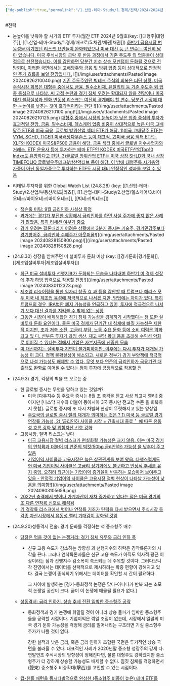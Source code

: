 ```yaml
---
{"dg-publish":true,"permalink":"/1.산업-테마-Study/1.경제/전략/2024/2024년 9월 전략/","created":"2024-11-20T21:02:27.456+09:00","updated":"2025-06-03T20:07:19.562+09:00"}
---
```


#전략

- 눈높이를 낮춰야 할 시기의 ETF 투자(월간 ETF 2024년 9월호(key: [[대형주\|대형주]], [[1.산업-테마-Study/1.경제/매크로/5.채권/채권\|채권]])
	[하반기 금융시장 변동성을 야기했던 리스크 요인들이 완화되었으나 미국 대선 등 큰 변수는 여전히 남아 있습니다. 미국 주식시장의 급락 후 반등 과정에서 기존 주도주 외 업종들이 상대적으로 선전했습니다. 이를 감안하면 당분간 지수 상승 모멘텀이 둔화될 것으로 전망되며, 이러한 국면에서는 고배당주와 금융 및 방위 업종 등이 상대적으로 안정적인 주가 흐름을 보일 전망입니다.](8.27_눈높이를%20낮춰야%20할%20시기의%20ETF%20투자.pdf#page=3&selection=2,0,4,63&color=yellow)
	![](/img/user/attachments/Pasted image 20240826210040.png)
	[기존 주도주였던 빅테크 주식의 회복은 더딘 상황. 미국 주식시장 회복은 대형주 중에서도 금융, 필수소비재, 유틸리티 등 기존 주도주 외 업종 중심으로 나타남. AI 고점 논란과 경기 침체 우려는 확대되지 않을 전망이나 미국 대선 불확실성과 엔화 변동성 리스크는 여전히 경계해야 할 변수. 당분간 시장에 대한 눈높이를 낮추는 것이 효과적이라는 판단](8.27_눈높이를%20낮춰야%20할%20시기의%20ETF%20투자.pdf#page=3&selection=12,32,14,56&color=yellow)
	![](/img/user/attachments/Pasted image 20240826210100.png)![](/img/user/attachments/Pasted image 20240826210125.png)
	[대형주 중에서 시장의 눈높이가 낮은 업종 중심의 투자가 효과적일 전망. 금융, 필수소비재, 헬스케어 업종 비중이 상대적으로 높은 미국 고배당주 ETF와 미국 금융, 글로벌 방위산업 섹터 ETF가 해당. 1)미국 고배당주 ETF는 VYM, SCHD, TIGER 미국배당다우존스 등이 대표적. 2)미국 금융 섹터 ETF는 XLF와 KODEX 미국S&P500 금융이 해당. 금융 섹터 중에서 글로벌 지수사업자와 거래소, ETF 운용사 등에 투자하는 테마 ETF인 KODEX 미국ETF산업Top10 Indxx도 유망하다고 판단. 3)글로벌 방위산업 ETF는 미국 상장 SHLD와 국내 상장 TIMEFOLIO 글로벌우주테크&방산액티브 등이 해당. 이 밖에 대형주를 시가총액 가중이 아닌 동일가중으로 투자하는 ETF도 시장 대비 안정적인 성과를 보일 수 있음](8.27_눈높이를%20낮춰야%20할%20시기의%20ETF%20투자.pdf#page=3&selection=23,3,40,65&color=yellow)

- 리테일 투자자를 위한 Global Watch List (24.8.28) (key: [[1.산업-테마-Study/2.산업/부동산/리츠\|리츠]], [[1.산업-테마-Study/2.산업/헬스케어/3.바이오테크/바이오테크\|바이오테크]], [[빅테크\|빅테크]])
	- [잭슨홀 미팅: 9월 금리인하 사실상 확정](8.28_리테일%20투자자를%20위한%20Global%20Watch%20List.pdf#page=3&selection=116,0,126,2&color=yellow)
	- [과거에는 경기가 부진한 상황에서 금리인하를 하면 사실 주가에 좋지 않은 사례가 많았음. 특히 리세션 여부가 중요](8.28_리테일%20투자자를%20위한%20Global%20Watch%20List.pdf#page=4&selection=4,0,35,2&color=yellow)
	- [경기 우려는 결론내리기 어려운 상황에서 3분기 증시는 기술주, 경기민감주보다 경기방어주, 금리인하 수혜주가 아웃퍼폼](8.28_리테일%20투자자를%20위한%20Global%20Watch%20List.pdf#page=5&selection=71,0,99,4&color=yellow)![](/img/user/attachments/Pasted image 20240828150800.png)![](/img/user/attachments/Pasted image 20240828150828.png)

- (24.8.30) 성장을 받쳐주던 미 설비투자 둔화 예상 (key: [[경기둔화\|경기둔화]], [[제조업설비투자\|제조업설비투자]])
	- [최근 미국 설비투자 선행지표가 둔화되는 모습을 나타내며 하반기 미 경제 성장에 추가 하방 압력으로 작용할 전망](8.30_성장을%20받쳐주던%20미%20설비투자%20둔화%20예상.pdf#page=1&selection=177,0,237,1&color=yellow)![](/img/user/attachments/Pasted image 20240830112323.png)
	- [제조업 리쇼어링을 통한 일자리 창출 효 과 등을 감안할 때 트럼프나 해리스 모두 미국 내 제조업 육성에 적극적으로 나서겠 지만, 방법에는 차이가 있다. 특히 트럼프의 경우, IRA법안 폐지 가능성을 언급하고 있어, 투자에 적극적으로 나서기 보다 대선 결과를 지켜볼 수 밖에 없는 상황](8.30_성장을%20받쳐주던%20미%20설비투자%20둔화%20예상.pdf#page=1&selection=557,0,713,0&color=yellow)
	- [그동안 시장이 배제해왔던 경기 침체 가능성을 경계하기 시작했다는 점 또한 설비투자 둔화 요인이다. 물론 미국 경제가 단기간 내 침체에 빠질 가능성은 제한적 이지만, 초과 저축 소진, 고금리 부담, 노동 수요 둔화 등에 소비 여력은 약화되고 있 다. 섣부른 투자가 과잉 생산, 재고 부담 확대 등을 초래해 수익성 악화로 이어질 수 있다는 점에서 기업은 자본지출에 신중한 모습](8.30_성장을%20받쳐주던%20미%20설비투자%20둔화%20예상.pdf#page=1&selection=721,0,928,1&color=yellow)
	- [미 대선까지는 설비투자 지연이 불가피하지만, 이후에는 다시 투자가 재개될 가능성 이 크다. 정책 불확실성이 해소되고, 새로운 정부가 경기 부양책에 적극적으로 나설 가능성도 배제할 수 없다. 무엇 보다 연준의 금리인하가 금융기관 대출태도 완화로 이어질 수 있다는 점이 투자에 긍정적으로 작용할 전](8.30_성장을%20받쳐주던%20미%20설비투자%20둔화%20예상.pdf#page=1&selection=1138,0,1302,0&color=yellow)

- (24.9.3) 경기, 걱정의 벽을 또 오르는 중
	- 현 글로벌 증시는 무엇을 말하고 있는 것일까?
		- 미국 [다우지수 등 주요국 증시는 8월 초 충격을 딛고 사상 최고치 랠리] 중이지만 [나스닥 지수와 더불어 동아시아 3국 증시만 전고점 수준 을 회복하지 못함]. 글로벌 증시에 또 다시 차별화 현상이 뚜렷해지고 있는 양상임
		- [주요국의 글로벌 증시 랠리 재개가 의미하는 것은 ? 1) 미국 등 글로벌 경기 연착륙 가능성, 2) ‘금리인하 사이클 시작 = 긴축시대 종료＇ 에 따른 유동성 흐름 강화 및 위험자산 선호 강화](9.3_경기,%20걱정의%20벽을%20또%20오르는%20중.pdf#page=3&selection=103,0,161,2&color=yellow)
	- 고용시장, 절벽 리스크는 낮다
		- [미국 고용시장 절벽 리스크가 현실화될 가능성은 크지 않음. 이는 미국 경기의 연착륙과 더불어 미 연준의 빅컷(50bp 금리인하) 가능성 을 낮추어 주고 있음](9.3_경기,%20걱정의%20벽을%20또%20오르는%20중.pdf#page=4&selection=30,0,75,2&color=yellow)
		- [기업이익 사이클과 고용시장은 높은 상관관계를 보여 왔음. 다행스럽게도 현 미국 기업이익 사이클은 고금리 장기화에도 불구하고 안정적 추세를 유지 중임. 오히려 최근에는 기업이익 증가율이 반등하는 모습마저 보여주고 있음 - 안정적 기업이익 사이클은 고용시장 절벽 현상이 나타날 가능성이 낮음을 의미함](9.3_경기,%20걱정의%20벽을%20또%20오르는%20중.pdf#page=5&selection=33,0,109,3&color=yellow)![](/img/user/attachments/Pasted image 20240903105659.png)
	- [2022년 충격에서 벗어나 가계자산이 재차 증가하고 있다는 점은 미국 경기의 또 다른 연착륙 신호로 해석됨](9.3_경기,%20걱정의%20벽을%20또%20오르는%20중.pdf#page=7&selection=199,0,228,3&color=yellow)
	- [기 경착륙 리스크에서 벗어나 연착륙 기조가 탄력을 다시 받으면서 주식시장 등 각종 자산시장에서 유동성 랠리 기대감이 강화될 것임](9.3_경기,%20걱정의%20벽을%20또%20오르는%20중.pdf#page=11&selection=99,1,133,2&color=yellow)

- (24.9.20)성동격서 전술: 경기 둔화를 걱정하는 척 중소형주 매수
	- [당장은 먹을 것이 없는 논쟁거리: 경기 침체 유무와 금리 인하 폭](9.20_성동격서%20전술_%20경기%20둔화를%20걱정하는%20척%20중소형주%20매수.pdf#page=1&selection=36,0,57,1&color=yellow)
		- 신규 고용 속도가 감소하는 방향성 과 선행지수의 하락은 경착륙론자의 시각을 끈다. 그러나 연착륙론자들은 신규 고용 속도가 아직도 역사적 평균 이상이라는 점과 선행지수 감소폭이 축소되는 데 주목할 것이다. 그러다보니 각 진영에서는 데이터를 선택적으로 제시하려는 확증 편향이 강해지고 있다. 결국 논쟁이 종식되기 위해서는 데이터를 확인할 시 간이 필요하다. 
		  
		  그 사이에 발생하는 [경기-통화정책 논쟁은 맞다-아니다가 반복 되는 소모적 논쟁일 공산이 크다. 굳이 이 논쟁에 매몰될 필요가 없다.]
		  
	- [성동격서: 금리 인하기, 상승 추세 전환 임박한 중소형주 공략](9.20_성동격서%20전술_%20경기%20둔화를%20걱정하는%20척%20중소형주%20매수.pdf#page=1&selection=482,0,501,2&color=yellow)
		- 통화정책과 경기 논쟁에 휘말릴 것이 아니라 상승 돌파가 임박한 중소형주들을 공략할 시점이다. 기업이익은 꺾일 조짐이 없는데, 시장에서 일말의 미국 경기 둔화 가능성을 걱정해 금리를 밀어내리는 구조라면 기실 중소형주 주가가 나쁠 것이 없다. 
		  
		  강한 실적과 낮은 금리, 혹은 금리 인하가 조합된 국면은 투기적인 상승 국면을 불러올 수 있다. 대표적인 사례가 2020년말 중소형 성장주의 강세 다. 연말연초 주식시장의 방향성이 정해진다면, 물론 대형주도 강하겠지만 중소 형주가 더 강하게 상승할 가능성도 배제할 수 없다. 짐짓 침체를 걱정하면서(聲東) 중소형주 비중확대(擊西)를 고민할 수 있는 시점이다.
		  
	- [컵-핸들 패턴을 동시다발적으로 완성한 (중소형주 비중이 높은) 테마 ETF들](9.20_성동격서%20전술_%20경기%20둔화를%20걱정하는%20척%20중소형주%20매수.pdf#page=4&selection=22,0,43,1&color=yellow)